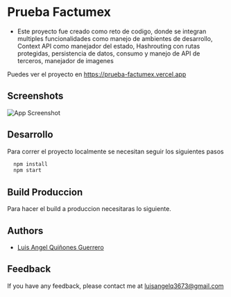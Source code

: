 # Prueba Factumex

- Este proyecto fue creado como reto de codigo, donde se integran multiples funcionalidades como manejo de ambientes de desarrollo, Context API como manejador del estado, Hashrouting con rutas protegidas, persistencia de datos, consumo y manejo de API de terceros, manejador de imagenes

Puedes ver el proyecto en https://prueba-factumex.vercel.app

## Screenshots

![App Screenshot]([https://vercel.com/d1ecb01f-05e3-4920-801f-5dd62ca70fb2](https://screenshot-proxy.netlify.app/f_avif,w_336/https://d33wubrfki0l68.cloudfront.net/6355b66cc6db690009f576d6/screenshot_2022-10-23-21-47-57-0000.png))


## Desarrollo
Para correr el proyecto localmente se necesitan seguir los siguientes pasos

```bash
  npm install
  npm start
```

## Build Produccion
Para hacer el build a produccion necesitaras lo siguiente.


  
## Authors

- [Luis Angel Quiñones Guerrero](https://github.com/luisangelq)

  
## Feedback

If you have any feedback, please contact me at luisangelq3673@gmail.com
